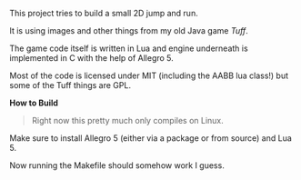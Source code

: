 This project tries to build a small 2D jump and run.

It is using images and other things from my old Java game *Tuff*.

The game code itself is written in Lua and engine underneath is implemented in C with the help of Allegro 5.

Most of the code is licensed under MIT (including the AABB lua class!) but some of the Tuff things are GPL.


__How to Build__

> Right now this pretty much only compiles on Linux.

Make sure to install Allegro 5 (either via a package or from source) and Lua 5.

Now running the Makefile should somehow work I guess.

